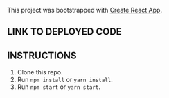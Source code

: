 This project was bootstrapped with [Create React App](https://github.com/facebook/create-react-app).

## LINK TO DEPLOYED CODE


## INSTRUCTIONS
1. Clone this repo.
2. Run `npm install` or `yarn install`.
3. Run `npm start` or `yarn start`.

  
